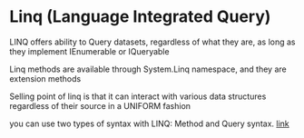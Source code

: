 # Linq (Language Integrated Query)

LINQ offers ability to Query datasets, regardless of what they are, as long as they implement IEnumerable or IQueryable

Linq methods are available through System.Linq namespace, and they are extension methods

Selling point of linq is that it can interact with various data structures regardless of their source in a UNIFORM fashion

you can use two types of syntax with LINQ: Method and Query syntax. [link](https://learn.microsoft.com/en-us/dotnet/csharp/programming-guide/concepts/linq/query-syntax-and-method-syntax-in-linq)